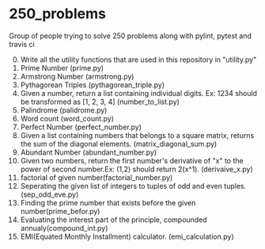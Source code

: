 # 250_problems

Group of people trying to solve 250 problems along with pylint, pytest and travis ci

0. Write all the utility functions that are used in this repository in "utility.py"
1. Prime Number (prime.py)
2. Armstrong Number (armstrong.py)
3. Pythagorean Triples (pythagorean_triple.py)
4. Given a number, return a list containing individual digits. Ex: 1234 should be transformed as [1, 2, 3, 4] (number_to_list.py)
5. Palindrome (palidrome.py)
6. Word count (word_count.py)
7. Perfect Number (perfect_number.py)
8. Given a list containing numbers that belongs to a square matrix, returns the sum of the diagonal elements. (matrix_diagonal_sum.py)
9. Abundant Number (abundant_number.py)
10. Given two numbers, return the first number's derivative of "x" to the power of second number.Ex: (1,2) should return 2(x^1). (derivaive_x.py)
11. factorial of given number(factorial_number.py)
12. Seperating the given list of integers to tuples of odd and even tuples.(sep_odd_eve.py)
13. Finding the prime number that exists before the given number(prime_befor.py)
14. Evaluating the interest part of the principle, compounded annualy(compound_int.py)
15. EMI(Equated Monthly Installment) calculator. (emi_calculation.py)